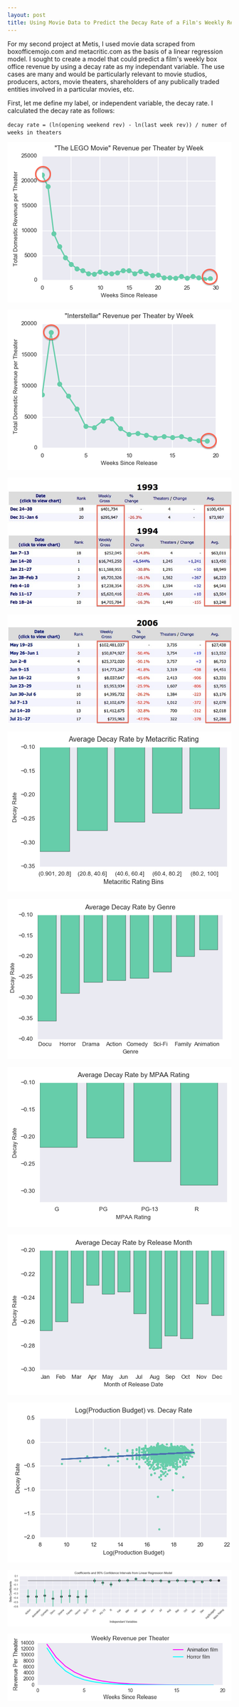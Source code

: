 ```yaml
---
layout: post
title: Using Movie Data to Predict the Decay Rate of a Film's Weekly Revenue
---
```


For my second project at Metis, I used movie data scraped from boxofficemojo.com and metacritic.com as the basis of a linear regression model. I sought to create a model that could predict a film's weekly box office revenue by using a decay rate as my independant variable. The use cases are many and would be particularly relevant to movie studios, producers, actors, movie theaters, shareholders of any publically traded entities involved in a particular movies, etc. 

First, let me define my label, or independent variable, the decay rate. I calculated the decay rate as follows:

`decay rate = (ln(opening weekend rev) - ln(last week rev)) / numer of weeks in theaters`

![The LEGO Movie](https://raw.githubusercontent.com/applebym/applebym.github.io/master/images/post2/lego.png)

![Interstellar](https://raw.githubusercontent.com/applebym/applebym.github.io/master/images/post2/stellar.png)

![Philadelphia](https://raw.githubusercontent.com/applebym/applebym.github.io/master/images/post2/Philadelphia.jpg)

![The Da Vinci Code](https://raw.githubusercontent.com/applebym/applebym.github.io/master/images/post2/davinci.jpg)

![Avg Decay by Metacritic Rating](https://raw.githubusercontent.com/applebym/applebym.github.io/master/images/post2/avg_decay_by_meta.png)

![Avg Decay by Genre](https://raw.githubusercontent.com/applebym/applebym.github.io/master/images/post2/avg_decay_by_genre.png)

![Avg Decay by Rating](https://raw.githubusercontent.com/applebym/applebym.github.io/master/images/post2/avg_decay_by_rating.png)

![Avg Decay by Release Month](https://raw.githubusercontent.com/applebym/applebym.github.io/master/images/post2/avg_decay_by_month.png)

![Avg Decay vs Budget](https://raw.githubusercontent.com/applebym/applebym.github.io/master/images/post2/scatter_budget_decay.png)

![Betas](https://raw.githubusercontent.com/applebym/applebym.github.io/master/images/post2/betas.png)

![Weekly Revenue Example](https://raw.githubusercontent.com/applebym/applebym.github.io/master/images/post2/weeklyrevs.png)
